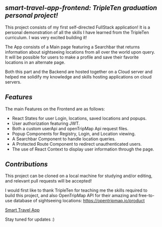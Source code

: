 ## *smart-travel-app-frontend: TripleTen graduation personal project!*
This project consists of my first self-directed FullStack application! It is a personal demonstration of all the skills I have learned from the TripleTen curriculum. I was very excited building it!

The App consists of a Main page featuring a Searchbar that returns information about sightseeing locations from all over the world upon query. It will be possible for users to make a profile and save their favorite locations in an alternate page. 

Both this part and the Backend are hosted together on a Cloud server and helped me solidify my knowledge and skills hosting applications on cloud servers. 

## *Features*
The main Features on the Frontend are as follows: 
- React States for user Login, locations, saved locations and popups.
- User authorization featuring JWT.
- Both a custom userApi and openTripMap Api request files.
- Popup Components for Registry, Login, and Location viewing.
- A Searchbar Component to handle location queries.
- A Protected Route Component to redirect unauthenticated users.
- The use of React Context to display user information through the page. 

## *Contributions*
This project can be cloned on a local machine for studying and/or editing, and relevant pull requests will be accepted!  

I would first like to thank TripleTen for teaching me the skills required to build this project, and also OpenTripMap API for their amazing and free-to-use database of sightseeing locations: https://opentripmap.io/product

[Smart Travel App](https://smarttravel.australia.ai)  

Stay tuned for updates :)
